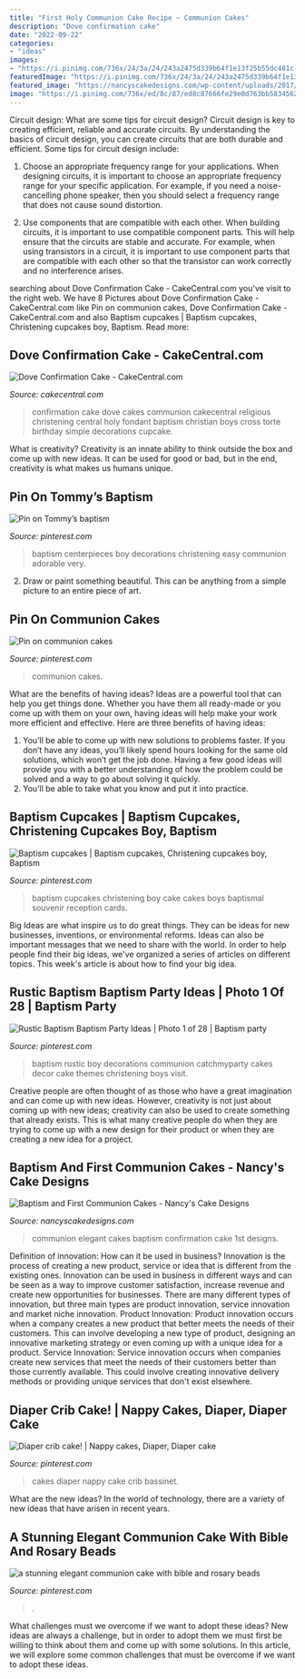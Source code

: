 ```yaml
---
title: "First Holy Communion Cake Recipe ~ Communion Cakes"
description: "Dove confirmation cake"
date: "2022-09-22"
categories:
- "ideas"
images:
- "https://i.pinimg.com/736x/24/3a/24/243a2475d339b64f1e13f25b55dc481c--baptism-cards-boy-baptism.jpg"
featuredImage: "https://i.pinimg.com/736x/24/3a/24/243a2475d339b64f1e13f25b55dc481c--baptism-cards-boy-baptism.jpg"
featured_image: "https://nancyscakedesigns.com/wp-content/uploads/2017/03/First-Communion.jpg"
image: "https://i.pinimg.com/736x/ed/8c/87/ed8c87666fe29e0d763bb583456214c7.jpg"
---
```



Circuit design: What are some tips for circuit design?
Circuit design is key to creating efficient, reliable and accurate circuits. By understanding the basics of circuit design, you can create circuits that are both durable and efficient. Some tips for circuit design include:
1. Choose an appropriate frequency range for your applications. When designing circuits, it is important to choose an appropriate frequency range for your specific application. For example, if you need a noise-cancelling phone speaker, then you should select a frequency range that does not cause sound distortion.

2. Use components that are compatible with each other. When building circuits, it is important to use compatible component parts. This will help ensure that the circuits are stable and accurate. For example, when using transistors in a circuit, it is important to use component parts that are compatible with each other so that the transistor can work correctly and no interference arises.


	

		
searching about Dove Confirmation Cake - CakeCentral.com you've visit to the right web. We have 8 Pictures about Dove Confirmation Cake - CakeCentral.com like Pin on communion cakes, Dove Confirmation Cake - CakeCentral.com and also Baptism cupcakes | Baptism cupcakes, Christening cupcakes boy, Baptism. Read more:
		
    
## Dove Confirmation Cake - CakeCentral.com

<img loading=lazy src="https://cdn001.cakecentral.com/gallery/2015/03/900_159323utmO_dove-confirmation-cake.jpg" onerror="this.onerror=null;this.src='https://tse3.mm.bing.net/th?id=OIP.u8sp3qR22ssRh2S1pzUDdwHaJ4&amp;pid=15.1';" alt="Dove Confirmation Cake - CakeCentral.com">

_Source: cakecentral.com_

>confirmation cake dove cakes communion cakecentral religious christening central holy fondant baptism christian boys cross torte birthday simple decorations cupcake. 

	

What is creativity?
Creativity is an innate ability to think outside the box and come up with new ideas. It can be used for good or bad, but in the end, creativity is what makes us humans unique.

    
## Pin On Tommy’s Baptism

<img loading=lazy src="https://i.pinimg.com/originals/2e/84/02/2e8402bbb6ae5d8507a5a375e4120e00.jpg" onerror="this.onerror=null;this.src='https://tse2.mm.bing.net/th?id=OIP.Qi2Jo5TMKe3qmGSeYZkgFwHaNK&amp;pid=15.1';" alt="Pin on Tommy’s baptism">

_Source: pinterest.com_

>baptism centerpieces boy decorations christening easy communion adorable very. 

	

2. Draw or paint something beautiful. This can be anything from a simple picture to an entire piece of art.

    
## Pin On Communion Cakes

<img loading=lazy src="https://i.pinimg.com/736x/b2/2b/29/b22b290c08a142d92b5a3d6b21545cd9--first-communion-cakes-religious-cakes.jpg" onerror="this.onerror=null;this.src='https://tse4.mm.bing.net/th?id=OIP.av5006qlyLtR-lJaFnMRbAHaJ3&amp;pid=15.1';" alt="Pin on communion cakes">

_Source: pinterest.com_

>communion cakes. 

	

What are the benefits of having ideas?
Ideas are a powerful tool that can help you get things done. Whether you have them all ready-made or you come up with them on your own, having ideas will help make your work more efficient and effective. Here are three benefits of having ideas: 
1. You’ll be able to come up with new solutions to problems faster. If you don’t have any ideas, you’ll likely spend hours looking for the same old solutions, which won’t get the job done. Having a few good ideas will provide you with a better understanding of how the problem could be solved and a way to go about solving it quickly. 
2. You’ll be able to take what you know and put it into practice.

    
## Baptism Cupcakes | Baptism Cupcakes, Christening Cupcakes Boy, Baptism

<img loading=lazy src="https://i.pinimg.com/736x/24/3a/24/243a2475d339b64f1e13f25b55dc481c--baptism-cards-boy-baptism.jpg" onerror="this.onerror=null;this.src='https://tse3.mm.bing.net/th?id=OIP.XljDcanGgTPLLPFvdInMVAHaJ3&amp;pid=15.1';" alt="Baptism cupcakes | Baptism cupcakes, Christening cupcakes boy, Baptism">

_Source: pinterest.com_

>baptism cupcakes christening boy cake cakes boys baptismal souvenir reception cards. 

	

Big Ideas are what inspire us to do great things. They can be ideas for new businesses, inventions, or environmental reforms. Ideas can also be important messages that we need to share with the world. In order to help people find their big ideas, we've organized a series of articles on different topics. This week's article is about how to find your big idea.

    
## Rustic Baptism Baptism Party Ideas | Photo 1 Of 28 | Baptism Party

<img loading=lazy src="https://i.pinimg.com/736x/ed/8c/87/ed8c87666fe29e0d763bb583456214c7.jpg" onerror="this.onerror=null;this.src='https://tse1.mm.bing.net/th?id=OIP.ZzWn9BdMwRjMMr03lmVabwHaKP&amp;pid=15.1';" alt="Rustic Baptism Baptism Party Ideas | Photo 1 of 28 | Baptism party">

_Source: pinterest.com_

>baptism rustic boy decorations communion catchmyparty cakes decor cake themes christening boys visit. 

	

Creative people are often thought of as those who have a great imagination and can come up with new ideas. However, creativity is not just about coming up with new ideas; creativity can also be used to create something that already exists. This is what many creative people do when they are trying to come up with a new design for their product or when they are creating a new idea for a project.

    
## Baptism And First Communion Cakes - Nancy&#039;s Cake Designs

<img loading=lazy src="https://nancyscakedesigns.com/wp-content/uploads/2017/03/First-Communion.jpg" onerror="this.onerror=null;this.src='https://tse4.mm.bing.net/th?id=OIP.EE5_1borWvlY_DD7SglTuQHaJ4&amp;pid=15.1';" alt="Baptism and First Communion Cakes - Nancy&#039;s Cake Designs">

_Source: nancyscakedesigns.com_

>communion elegant cakes baptism confirmation cake 1st designs. 

	

Definition of innovation: How can it be used in business?
Innovation is the process of creating a new product, service or idea that is different from the existing ones. Innovation can be used in business in different ways and can be seen as a way to improve customer satisfaction, increase revenue and create new opportunities for businesses. There are many different types of innovation, but three main types are product innovation, service innovation and market niche innovation. Product Innovation: Product innovation occurs when a company creates a new product that better meets the needs of their customers. This can involve developing a new type of product, designing an innovative marketing strategy or even coming up with a unique idea for a product. Service Innovation: Service innovation occurs when companies create new services that meet the needs of their customers better than those currently available. This could involve creating innovative delivery methods or providing unique services that don't exist elsewhere.

    
## Diaper Crib Cake! | Nappy Cakes, Diaper, Diaper Cake

<img loading=lazy src="https://i.pinimg.com/originals/4a/b9/a4/4ab9a4ae437482b62e8689654604df16.jpg" onerror="this.onerror=null;this.src='https://tse2.mm.bing.net/th?id=OIP.Ddhv8kzFVm-Dw8jMVpteLAHaJ6&amp;pid=15.1';" alt="Diaper crib cake! | Nappy cakes, Diaper, Diaper cake">

_Source: pinterest.com_

>cakes diaper nappy cake crib bassinet. 

	

What are the new ideas?
In the world of technology, there are a variety of new ideas that have arisen in recent years.

    
## A Stunning Elegant Communion Cake With Bible And Rosary Beads

<img loading=lazy src="https://i.pinimg.com/736x/cc/e3/9c/cce39c19e58d13bfc4f1ff567fb208a3--communion-cakes-first-communion.jpg" onerror="this.onerror=null;this.src='https://tse1.mm.bing.net/th?id=OIP.mshxk4gqKe2UgdlaVWCGSwHaJ3&amp;pid=15.1';" alt="a stunning elegant communion cake with bible and rosary beads">

_Source: pinterest.com_

>. 

	

What challenges must we overcome if we want to adopt these ideas?
New ideas are always a challenge, but in order to adopt them we must first be willing to think about them and come up with some solutions. In this article, we will explore some common challenges that must be overcome if we want to adopt these ideas.

